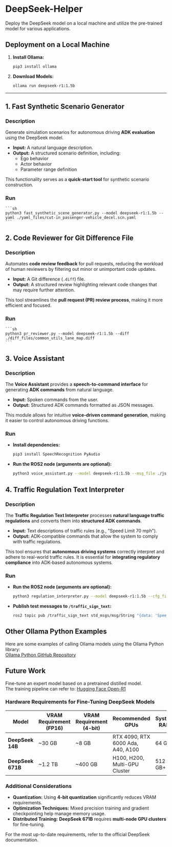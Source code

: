 # DeepSeek-Helper
Deploy the DeepSeek model on a local machine and utilize the pre-trained model for various applications.

## Deployment on a Local Machine
1. **Install Ollama:**
    ```sh
    pip3 install ollama
    ```

2. **Download Models:**
    ```sh
    ollama run deepseek-r1:1.5b
    ```

---

## 1. Fast Synthetic Scenario Generator
### Description
Generate simulation scenarios for autonomous driving **ADK evaluation** using the DeepSeek model.  
- **Input:** A natural language description.  
- **Output:** A structured scenario definition, including:
  - Ego behavior  
  - Actor behavior  
  - Parameter range definition  

This functionality serves as a **quick-start tool** for synthetic scenario construction.

### Run
    ```sh
    python3 fast_synthetic_scene_generator.py --model deepseek-r1:1.5b --yaml ./yaml_files/cut-in_passenger-vehicle_decel.scn.yaml
    ```

## 2. Code Reviewer for Git Difference File
### Description
Automates **code review feedback** for pull requests, reducing the workload of human reviewers by filtering out minor or unimportant code updates.  
- **Input:** A Git difference (`.diff`) file.  
- **Output:** A structured review highlighting relevant code changes that may require further attention.  

This tool streamlines the **pull request (PR) review process**, making it more efficient and focused.

### Run
    ```sh
    python3 pr_reviewer.py --model deepseek-r1:1.5b --diff ./diff_files/common_utils_lane_map.diff
    ```

## 3. Voice Assistant
### Description
The **Voice Assistant** provides a **speech-to-command interface** for generating **ADK commands** from natural language.  
- **Input:** Spoken commands from the user.  
- **Output:** Structured ADK commands formatted as JSON messages.  

This module allows for intuitive **voice-driven command generation**, making it easier to control autonomous driving functions.

### Run
- **Install dependencies:**
    ```sh
    pip3 install SpeechRecognition PyAudio
    ```
- **Run the ROS2 node (arguments are optional):**
    ```sh
    python3 voice_assistant.py --model deepseek-r1:1.5b --msg_file ./json_files/ego_command.json
    ```

## 4. Traffic Regulation Text Interpreter
### Description
The **Traffic Regulation Text Interpreter** processes **natural language traffic regulations** and converts them into **structured ADK commands**.  
- **Input:** Text descriptions of traffic rules (e.g., "Speed Limit 70 mph").  
- **Output:** ADK-compatible commands that allow the system to comply with traffic regulations.  

This tool ensures that **autonomous driving systems** correctly interpret and adhere to real-world traffic rules. It is essential for **integrating regulatory compliance** into ADK-based autonomous systems.

### Run
- **Run the ROS2 node (arguments are optional):**
    ```sh
    python3 regulation_interpreter.py --model deepseek-r1:1.5b --cfg_file ./json_files/traffic_signs.json
    ```
- **Publish test messages to `/traffic_sign_text`:**
    ```sh
    ros2 topic pub /traffic_sign_text std_msgs/msg/String "{data: 'Speed Limit 70 mph'}"
    ```

## Other Ollama Python Examples
Here are some examples of calling Ollama models using the Ollama Python library:  
[Ollama Python GitHub Repository](https://github.com/ollama/ollama-python/tree/main)

## Future Work
Fine-tune an expert model based on a pretrained distilled model.  
The training pipeline can refer to: [Hugging Face Open-R1](https://github.com/huggingface/open-r1)

### Hardware Requirements for Fine-Tuning DeepSeek Models

| Model          | VRAM Requirement (FP16) | VRAM Requirement (4-bit) | Recommended GPUs                  | System RAM | Storage Requirement |
|--------------|------------------------|------------------------|----------------------------------|------------|---------------------|
| **DeepSeek 14B**  | ~30 GB                 | ~8 GB                  | RTX 4090, RTX 6000 Ada, A40, A100 | 64 GB+      | 50 GB – 500 GB      |
| **DeepSeek 671B** | ~1.2 TB               | ~400 GB                | H100, H200, Multi-GPU Cluster    | 512 GB+     | Several TB+         |

### Additional Considerations
- **Quantization:** Using **4-bit quantization** significantly reduces VRAM requirements.
- **Optimization Techniques:** Mixed precision training and gradient checkpointing help manage memory usage.
- **Distributed Training:** **DeepSeek 671B** requires **multi-node GPU clusters** for fine-tuning.

For the most up-to-date requirements, refer to the official DeepSeek documentation.
